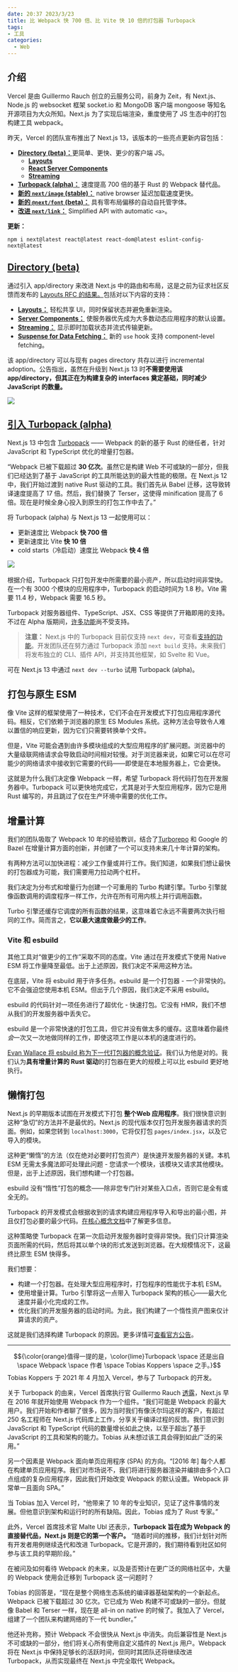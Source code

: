 ```yaml
---
date: 20:37 2023/3/23
title: 比 Webpack 快 700 倍、比 Vite 快 10 倍的打包器 Turbopack
tags:
- 工具
categories:  - Web
---
```

## 介绍
Vercel 是由 Guillermo Rauch 创立的云服务公司，前身为 Zeit，有 Next.js、Node.js 的 websocket 框架 socket.io 和 MongoDB 客户端 mongoose 等知名开源项目为大众所知。Next.js 为了实现后端渲染，重度使用了 JS 生态中的打包构建工具 webpack。

昨天，Vercel 的团队宣布推出了 Next.js 13，该版本的一些亮点更新内容包括：
- [**Directory (beta)：**](https://nextjs.org/blog/next-13#app-directory-beta)更简单、更快、更少的客户端 JS。
    - [**Layouts**](https://nextjs.org/blog/next-13#layouts)
    - [**React Server Components**](https://nextjs.org/blog/next-13#server-components)
    - [**Streaming**](https://nextjs.org/blog/next-13#streaming)
- **[Turbopack (alpha)：](https://nextjs.org/blog/next-13#introducing-turbopack-alpha)** 速度提高 700 倍的基于 Rust 的 Webpack 替代品。
- **[新的 `next/image` (stable)：](https://nextjs.org/blog/next-13#nextimage)** native browser 延迟加载速度更快。
- **[新的 `@next/font` (beta)：](https://nextjs.org/blog/next-13#nextfont)** 具有零布局偏移的自动自托管字体。
- **[改进 `next/link`：](https://nextjs.org/blog/next-13#breaking-changes)** Simplified API with automatic `<a>`。

**更新：**
```
npm i next@latest react@latest react-dom@latest eslint-config-next@latest
```

## **[Directory (beta)](https://nextjs.org/blog/next-13#app-directory-beta)**
通过引入 app/directory 来改进 Next.js 中的路由和布局，这是之前为征求社区反馈而发布的 [Layouts RFC 的结果。](https://nextjs.org/blog/layouts-rfc)包括对以下内容的支持：
- **[Layouts：](https://nextjs.org/blog/next-13#layouts)** 轻松共享 UI，同时保留状态并避免重新渲染。
- **[Server Components：](https://nextjs.org/blog/next-13#server-components)** 使服务器优先成为大多数动态应用程序的默认设置。
- **[Streaming：](https://nextjs.org/blog/next-13#streaming)** 显示即时加载状态并流式传输更新。
- **[Suspense for Data Fetching：](https://nextjs.org/blog/next-13#data-fetching)** 新的 `use` hook 支持 component-level fetching。

该 app/directory 可以与现有 pages directory 共存以进行 incremental adoption。公告指出，虽然在升级到 Next.js 13 时**不需要使用该 app/directory，但其正在为构建复杂的 interfaces 奠定基础，同时减少 JavaScript 的数量。**

![](https://p3-juejin.byteimg.com/tos-cn-i-k3u1fbpfcp/147146d2e5c84115860e326d9be02cbf~tplv-k3u1fbpfcp-zoom-1.image)

## **[引入 Turbopack (alpha)](https://nextjs.org/blog/next-13#introducing-turbopack-alpha)**
Next.js 13 中包含 [Turbopack](https://vercel.com/blog/turbopack) —— Webpack 的新的基于 Rust 的继任者，针对 JavaScript 和 TypeScript 优化的增量打包器。

“Webpack 已被下载超过 **30 亿次**。虽然它是构建 Web 不可或缺的一部分，但我们已经达到了基于 JavaScript 的工具所能达到的最大性能的极限。在 Next.js 12 中，我们开始过渡到 native Rust 驱动的工具。我们首先从 Babel 迁移，这导致转译速度提高了 17 倍。然后，我们替换了 Terser，这使得 minification 提高了 6 倍。现在是时候全身心投入到原生的打包工作中去了。”

将 Turbopack (alpha) 与 Next.js 13 一起使用可以：
- 更新速度比 Webpack **快 700 倍**
- 更新速度比 Vite **快 10 倍**
- cold starts（冷启动）速度比 Webpack **快 4 倍**

![](https://p3-juejin.byteimg.com/tos-cn-i-k3u1fbpfcp/a193912ac2fc485086c0ea6324de9e5d~tplv-k3u1fbpfcp-zoom-1.image) 

根据介绍，Turbopack 只打包开发中所需要的最小资产，所以启动时间非常快。在一个有 3000 个模块的应用程序中，Turbopack 的启动时间为 1.8 秒。Vite 需要 11.4 秒，Webpack 需要 16.5 秒。

Turbopack 对服务器组件、TypeScript、JSX、CSS 等提供了开箱即用的支持。不过在 Alpha 版期间，[许多功能](https://turbo.build/pack/docs/features)尚不受支持。

> **注意：** Next.js 中的 Turbopack 目前仅支持 `next dev`，可查看[支持的功能](https://turbo.build/pack/docs/features)。开发团队还在努力通过 Turbopack 添加 `next build` 支持。未来我们将发布独立的 CLI、插件 API，并支持其他框架，如 Svelte 和 Vue。

可在 Next.js 13 中通过 `next dev --turbo` 试用 Turbopack (alpha)。

## 打包与原生 ESM
像 Vite 这样的框架使用了一种技术，它们不会在开发模式下打包应用程序源代码。相反，它们依赖于浏览器的原生 ES Modules 系统。这种方法会导致令人难以置信的响应更新，因为它们只需要转换单个文件。

但是，Vite 可能会遇到由许多模块组成的大型应用程序的扩展问题。浏览器中的大量级联网络请求会导致启动时间相对较慢。对于浏览器来说，如果它可以在尽可能少的网络请求中接收到它需要的代码——即使是在本地服务器上，它会更快。

这就是为什么我们决定像 Webpack 一样，希望 Turbopack 将代码打包在开发服务器中。Turbopack 可以更快地完成它，尤其是对于大型应用程序，因为它是用 Rust 编写的，并且跳过了仅在生产环境中需要的优化工作。

## 增量计算
我们的团队吸取了 Webpack 10 年的经验教训，结合了[Turborepo](https://turbo.build/repo) 和 Google 的 Bazel 在增量计算方面的创新，并创建了一个可以支持未来几十年计算的架构。

有两种方法可以加快进程：减少工作量或并行工作。我们知道，如果我们想让最快的打包器成为可能，我们需要用力拉动两个杠杆。

我们决定为分布式和增量行为创建一个可重用的 Turbo 构建引擎。Turbo 引擎就像函数调用的调度程序一样工作，允许在所有可用内核上并行调用函数。

Turbo 引擎还缓存它调度的所有函数的结果，这意味着它永远不需要两次执行相同的工作。简而言之，**它以最大速度做最少的工作**。

### Vite 和 esbuild
其他工具对“做更少的工作”采取不同的态度。Vite 通过在开发模式下使用 Native ESM 将工作量降至最低。出于上述原因，我们决定不采用这种方法。

在底层，Vite 将 esbuild 用于许多任务。esbuild 是一个打包器 - 一个非常快的。它不会强迫您使用本机 ESM。但出于几个原因，我们决定不采用 esbuild。

esbuild 的代码针对一项任务进行了超优化 - 快速打包。它没有 HMR，我们不想从我们的开发服务器中丢失它。

esbuild 是一个非常快速的打包工具，但它并没有做太多的缓存。这意味着你最终*会*一次又一次地做同样的工作，即使这项工作是以本机的速度进行的。

[Evan Wallace 将 esbuild 称为下一代打包器的概念验证](https://news.ycombinator.com/item?id=22336334)。我们认为他是对的。我们认为**具有增量计算的 Rust 驱动**的打包器在更大的规模上可以比 esbuild 更好地执行。

## 懒惰打包
Next.js 的早期版本试图在开发模式下打包 **整个Web 应用程序**。我们很快意识到这种“急切”的方法并不是最优的。Next.js 的现代版本仅打包开发服务器请求的页面。例如，如果您转到 `localhost:3000`，它将仅打包 `pages/index.jsx`，以及它导入的模块。

这种更“懒惰”的方法（仅在绝对必要时打包资产）是快速开发服务器的关键。本机 ESM 无需太多魔法即可处理此问题 - 您请求一个模块，该模块又请求其他模块。但是，出于上述原因，我们想构建一个打包器。

esbuild 没有“惰性”打包的概念——除非您专门针对某些入口点，否则它是全有或全无的。

Turbopack 的开发模式会根据收到的请求构建应用程序导入和导出的最小图，并且仅打包必要的最少代码。[在核心概念文档](https://turbo.build/pack/docs/core-concepts)中了解更多信息。

这种策略使 Turbopack 在第一次启动开发服务器时变得非常快。我们只计算渲染页面所需的代码，然后将其以单个块的形式发送到浏览器。在大规模情况下，这最终比原生 ESM 快得多。

我们想要：
- 构建一个打包器。在处理大型应用程序时，打包程序的性能优于本机 ESM。
- 使用增量计算。Turbo 引擎将这一点带入 Turbopack 架构的核心——最大化速度并最小化完成的工作。
- 优化我们的开发服务器的启动时间。为此，我们构建了一个惰性资产图来仅计算请求的资产。

这就是我们选择构建 Turbopack 的原因。更多详情可[查看官方公告](https://nextjs.org/blog/next-13)。

---
$${\color{orange}值得一提的是，\color{lime}Turbopack \space 还是出自 \space Webpack \space 作者 \space Tobias Koppers \space 之手。}$$Tobias Koppers 于 2021 年 4 月加入 Vercel，参与了 Turbopack 的开发。

关于 Turbopack 的由来，Vercel 首席执行官 Guillermo Rauch [透露](https://devclass.com/2022/10/25/webpack-founder-debuts-rust-based-turbopack-that-is-700x-faster/)，Next.js 早在 2016 年就开始使用 Webpack 作为一个组件。“我们可能是 Webpack 的最大用户。我们开始和作者聊了很多，因为当时我们有像沃尔玛这样的客户，有超过 250 名工程师在 Next.js 代码库上工作，分享关于编译过程的反馈。我们意识到 JavaScript 和 TypeScript 代码的数量增长如此之快，以至于超出了基于 JavaScript 的工具和架构的能力。Tobias 从未想过该工具会得到如此广泛的采用。”

另一个因素是 Webpack 面向单页应用程序 (SPA) 的方向。“[2016 年] 每个人都在构建单页应用程序。我们对市场说不，我们将进行服务器渲染并编排由多个入口点组成的复杂应用程序，因此我们开始改变 Webpack 的默认设置。Webpack 非常单一且面向 SPA。”

当 Tobias 加入 Vercel 时，“他带来了 10 年的专业知识，见证了这件事情的发展。但他意识到架构和运行时的所有缺陷。因此，Tobias 成为了 Rust 专家。”

此外，Vercel 首席技术官 Malte Ubl 还表示，**Turbopack 旨在成为 Webpack 的直接替代品，Next.js 则是它的第一个客户。** “随着时间的推移，我们计划针对所有开发者用例继续迭代和改进 Turbopack。它是开源的，我们期待看到社区如何参与该工具的早期阶段。”

在被问及如何看待 Webpack 的未来，以及是否预计在更广泛的网络社区中，大量的 Webpack 使用会迁移到 Turbopack 这一问题时？

Tobias 的回答是，“现在是整个网络生态系统的编译器基础架构的一个新起点。Webpack 已被下载超过 30 亿次。它已成为 Web 构建不可或缺的一部分。但就像 Babel 和 Terser 一样，现在是 all-in on native 的时候了。我加入了 Vercel，组建了一个团队来构建网络的下一代 bundler。”

他还补充称，预计 Webpack 不会很快从 Next.js 中消失。向后兼容性是 Next.js 不可或缺的一部分，他们将关心所有使用自定义插件的 Next.js 用户。Webpack 将在 Next.js 中保持足够长的活跃时间，但同时其团队还将继续改进 Turbopack，从而实现最终在 Next.js 中完全取代 Webpack。